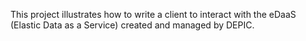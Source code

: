 This project illustrates how to write a client to interact with the eDaaS (Elastic Data as a Service) created and managed by DEPIC.
